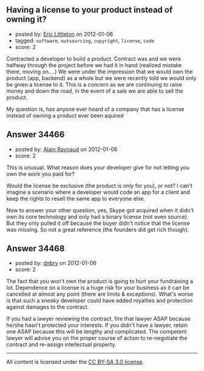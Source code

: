 ## Having a license to your product instead of owning it?

- posted by: [Eric Littleton](https://stackexchange.com/users/-1/11553-eric-littleton) on 2012-01-06
- tagged: `software`, `outsourcing`, `copyright`, `license`, `code`
- score: 2

Contracted a developer to build a product.  Contract was and we were halfway through the project before we had it in hand (realized mistake there, moving on....) We were under the impression that we would own the product (app, backend) as a whole but we were recently told we would only be given a license to it.  This is a concern as we are continuing to raise money and down the road, in the event of a sale we are able to sell the product.  

My question is, has anyone ever heard of a company that has a license instead of owning a product ever been aquired


## Answer 34466

- posted by: [Alain Raynaud](https://stackexchange.com/users/-1/502-alain-raynaud) on 2012-01-06
- score: 2

This is unusual. What reason does your developer give for not letting you own the work you paid for?

Would the license be exclusive (the product is only for you), or not? I can't imagine a scenario where a developer would code an app for a client and keep the rights to resell the same app to everyone else.

Now to answer your other question, yes, Skype got acquired when it didn't own its core technology and only had a binary license (not even source). But they only pulled it off because the buyer didn't notice that the license was missing. So not a great reference (the founders did get rich though).


## Answer 34468

- posted by: [dnbrv](https://stackexchange.com/users/-1/15284-dnbrv) on 2012-01-06
- score: 2

The fact that you won't own the product is going to hurt your fundraising a lot. Dependence on a license is a huge risk for your business as it can be cancelled at almost any point (there are limits & exceptions). What's worse is that such a sneaky developer could have added royalties and protection against damages to the contract.

If you had a lawyer reviewing the contract, fire that lawyer ASAP because he/she hasn't protected your interests. If you didn't have a lawyer, retain one ASAP because this will be lengthy and complicated. The competent lawyer will advise you on the proper course of action to re-negotiate the contract and re-assign intellectual property.



---

All content is licensed under the [CC BY-SA 3.0 license](https://creativecommons.org/licenses/by-sa/3.0/).
